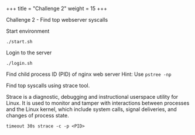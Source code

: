 +++
title = "Challenge 2"
weight = 15
+++

Challenge 2 - Find top webserver syscalls



Start environment

```
./start.sh
```

Login to the server

```
./login.sh
```


Find child process ID (PID) of nginx web server
Hint: Use `pstree -np`

Find top syscalls using strace tool.

Strace is a diagnostic, debugging and instructional userspace utility for Linux. It is used to monitor and tamper with interactions between processes and the Linux kernel, which include system calls, signal deliveries, and changes of process state.

```timeout 30s strace -c -p <PID>```

